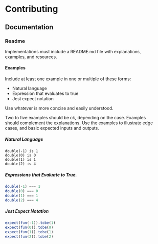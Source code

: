 # Contributing

## Documentation

### Readme

Implementations must include a README.md file with explanations, examples, and
resources.

#### Examples

Include at least one example in one or multiple of these forms:
  - Natural language
  - Expression that evaluates to true
  - Jest expect notation

Use whatever is more concise and easily understood.

Two to five examples should be ok, depending on the case. Examples should complement
the explanations. Use the examples to illustrate edge cases, and basic expected inputs
and outputs.

##### Natural Language

```
double(-1) is 1
double(0) is 0
double(1) is 1
double(2) is 4
```

##### Expressions that Evaluate to True.

```typescript
double(-1) === 1
double(0) === 0
double(1) === 1
double(2) === 4
```

##### Jest Expect Notation

```typescript
expect(fun(-1)).tobe(1)
expect(fun(0)).tobe(0)
expect(fun(1)).tobe(1)
expect(fun(2)).tobe(2)
```

